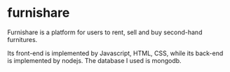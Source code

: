# furnishare
Furnishare is a platform for users to rent, sell and buy second-hand furnitures.

Its front-end is implemented by Javascript, HTML, CSS, while its back-end is implemented by nodejs. The database I used is mongodb.
